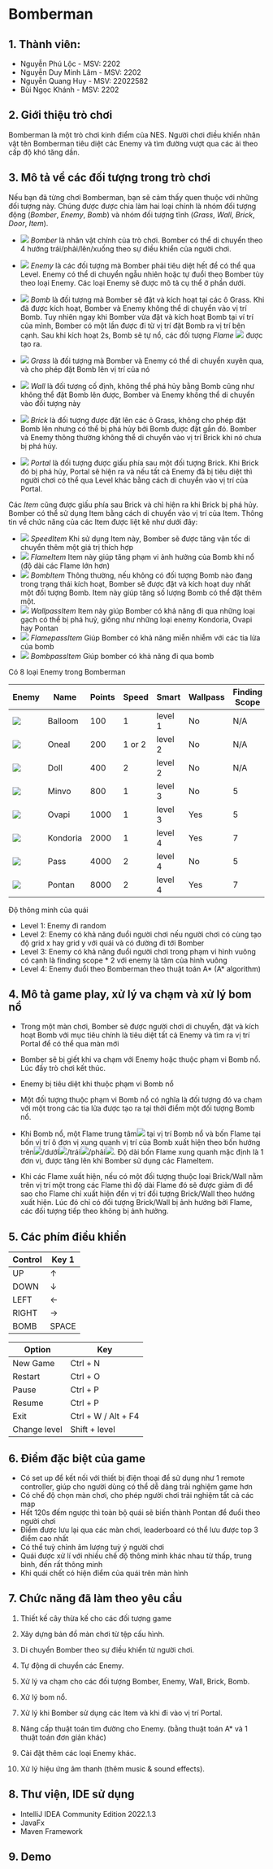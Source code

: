 # Bomberman
## 1. Thành viên: 
 - Nguyễn Phú Lộc - MSV: 2202
 - Nguyễn Duy Minh Lâm - MSV: 2202
 - Nguyễn Quang Huy - MSV: 22022582
 - Bùi Ngọc Khánh - MSV: 2202 

## 2. Giới thiệu trò chơi
 Bomberman là một trò chơi kinh điểm của NES. Người chơi điều khiển nhân vật tên Bomberman tiêu diệt các Enemy và tìm đường vượt qua các ải theo cấp độ khó tăng dần.
## 3. Mô tả về các đối tượng trong trò chơi
Nếu bạn đã từng chơi Bomberman, bạn sẽ cảm thấy quen thuộc với những đối tượng này. Chúng được được chia làm hai loại chính là nhóm đối tượng động (*Bomber*, *Enemy*, *Bomb*) và nhóm đối tượng tĩnh (*Grass*, *Wall*, *Brick*, *Door*, *Item*).
- ![](res/sprites/player_down.png) *Bomber* là nhân vật chính của trò chơi. Bomber có thể di chuyển theo 4 hướng trái/phải/lên/xuống theo sự điều khiển của người chơi.
- ![](res/sprites/balloom_left1.png) *Enemy* là các đối tượng mà Bomber phải tiêu diệt hết để có thể qua Level. Enemy có thể di chuyển ngẫu nhiên hoặc tự đuổi theo Bomber tùy theo loại Enemy. Các loại Enemy sẽ được mô tả cụ thể ở phần dưới.
- ![](res/sprites/bomb.png) *Bomb* là đối tượng mà Bomber sẽ đặt và kích hoạt tại các ô Grass. Khi đã được kích hoạt, Bomber và Enemy không thể di chuyển vào vị trí Bomb. Tuy nhiên ngay khi Bomber vừa đặt và kích hoạt Bomb tại ví trí của mình, Bomber có một lần được đi từ vị trí đặt Bomb ra vị trí bên cạnh. Sau khi kích hoạt 2s, Bomb sẽ tự nổ, các đối tượng *Flame* ![](res/sprites/explosion_horizontal.png) được tạo ra.


- ![](res/sprites/grass.png) *Grass* là đối tượng mà Bomber và Enemy có thể di chuyển xuyên qua, và cho phép đặt Bomb lên vị trí của nó
- ![](res/sprites/wall.png) *Wall* là đối tượng cố định, không thể phá hủy bằng Bomb cũng như không thể đặt Bomb lên được, Bomber và Enemy không thể di chuyển vào đối tượng này
- ![](res/sprites/brick.png) *Brick* là đối tượng được đặt lên các ô Grass, không cho phép đặt Bomb lên nhưng có thể bị phá hủy bởi Bomb được đặt gần đó. Bomber và Enemy thông thường không thể di chuyển vào vị trí Brick khi nó chưa bị phá hủy.


- ![](res/sprites/portal.png) *Portal* là đối tượng được giấu phía sau một đối tượng Brick. Khi Brick đó bị phá hủy, Portal sẽ hiện ra và nếu tất cả Enemy đã bị tiêu diệt thì người chơi có thể qua Level khác bằng cách di chuyển vào vị trí của Portal.

Các *Item* cũng được giấu phía sau Brick và chỉ hiện ra khi Brick bị phá hủy. Bomber có thể sử dụng Item bằng cách di chuyển vào vị trí của Item. Thông tin về chức năng của các Item được liệt kê như dưới đây:
- ![](res/sprites/powerup_speed.png) *SpeedItem* Khi sử dụng Item này, Bomber sẽ được tăng vận tốc di chuyển thêm một giá trị thích hợp
- ![](res/sprites/powerup_flames.png) *FlameItem* Item này giúp tăng phạm vi ảnh hưởng của Bomb khi nổ (độ dài các Flame lớn hơn)
- ![](res/sprites/powerup_bombs.png) *BombItem* Thông thường, nếu không có đối tượng Bomb nào đang trong trạng thái kích hoạt, Bomber sẽ được đặt và kích hoạt duy nhất một đối tượng Bomb. Item này giúp tăng số lượng Bomb có thể đặt thêm một.
- ![](res/sprites/powerup_wallpass.png) *WallpassItem* Item này giúp Bomber có khả năng đi qua những loại gạch có thể bị phá huỷ, giống như những loại enemy Kondoria, Ovapi hay Pontan 
- ![](res/sprites/powerup_flamepass.png) *FlamepassItem* Giúp Bomber có khả năng miễn nhiễm với các tia lửa của bomb 
- ![](res/sprites/powerup_bombpass.png) *BombpassItem* Giúp bomber có khả năng đi qua bomb

Có 8 loại Enemy trong Bomberman

| Enemy                               | Name     | Points | Speed  | Smart   | Wallpass | Finding Scope |
|-------------------------------------|----------|--------|--------|---------|----------|---------------|
| ![](res/sprites/balloom_left1.png)  | Balloom  | 100    | 1      | level 1 | No       | N/A           |
| ![](res/sprites/oneal_left1.png)    | Oneal    | 200    | 1 or 2 | level 2 | No       | N/A           |
| ![](res/sprites/doll_left1.png)     | Doll     | 400    | 2      | level 2 | No       | N/A           |
| ![](res/sprites/minvo_left1.png)    | Minvo    | 800    | 1      | level 3 | No       | 5             |
| ![](res/sprites/ovapi.png)          | Ovapi    | 1000   | 1      | level 3 | Yes      | 5             |
| ![](res/sprites/kondoria_left1.png) | Kondoria | 2000   | 1      | level 4 | Yes      | 7             |
| ![](res/sprites/pass.png)           | Pass     | 4000   | 2      | level 4 | No       | 5             |
| ![](res/sprites/pontan.png)         | Pontan   | 8000   | 2      | level 4 | Yes      | 7 |

Độ thông minh của quái
- Level 1: Enemy đi random 
- Level 2: Enemy có khả năng đuổi người chơi nếu người chơi có cùng tạo độ grid x hay grid y với quái và có đường đi tới Bomber
- Level 3: Enemy có khả năng đuổi người chơi trong phạm vi hình vuông có cạnh là finding scope * 2 với enemy là tâm của hình vuông
- Level 4: Enemy đuổi theo Bomberman theo thuật toán A* (A* algorithm)

## 4. Mô tả game play, xử lý va chạm và xử lý bom nổ
- Trong một màn chơi, Bomber sẽ được người chơi di chuyển, đặt và kích hoạt Bomb với mục tiêu chính là tiêu diệt tất cả Enemy và tìm ra vị trí Portal để có thể qua màn mới
- Bomber sẽ bị giết khi va chạm với Enemy hoặc thuộc phạm vi Bomb nổ. Lúc đấy trò chơi kết thúc.
- Enemy bị tiêu diệt khi thuộc phạm vi Bomb nổ
- Một đối tượng thuộc phạm vi Bomb nổ có nghĩa là đối tượng đó va chạm với một trong các tia lửa được tạo ra tại thời điểm một đối tượng Bomb nổ.

- Khi Bomb nổ, một Flame trung tâm![](res/sprites/bomb_exploded.png) tại vị trí Bomb nổ và bốn Flame tại bốn vị trí ô đơn vị xung quanh vị trí của Bomb xuất hiện theo bốn hướng trên![](res/sprites/explosion_vertical.png)/dưới![](res/sprites/explosion_vertical.png)/trái![](res/sprites/explosion_horizontal.png)/phải![](res/sprites/explosion_horizontal.png). Độ dài bốn Flame xung quanh mặc định là 1 đơn vị, được tăng lên khi Bomber sử dụng các FlameItem.
- Khi các Flame xuất hiện, nếu có một đối tượng thuộc loại Brick/Wall nằm trên vị trí một trong các Flame thì độ dài Flame đó sẽ được giảm đi để sao cho Flame chỉ xuất hiện đến vị trí đối tượng Brick/Wall theo hướng xuất hiện. Lúc đó chỉ có đối tượng Brick/Wall bị ảnh hưởng bởi Flame, các đối tượng tiếp theo không bị ảnh hưởng. 

## 5. Các phím điều khiển

| Control | Key 1 |
|---------|-------|
| UP      | ↑     | 
| DOWN    |  ↓    | 
| LEFT    |  ←    |
| RIGHT   |  →    | 
| BOMB    | SPACE | 

| Option       | Key                 |
|--------------|---------------------|
| New Game     | Ctrl + N            |
| Restart      | Ctrl + O            |
| Pause        | Ctrl + P            |
| Resume       | Ctrl + P            |
| Exit         | Ctrl + W / Alt + F4 |
| Change level | Shift + level       |

## 6. Điểm đặc biệt của game
- Có set up để kết nối với thiết bị điện thoại để sử dụng như 1 remote controller, giúp cho người dùng có thể dễ dàng trải nghiệm game hơn
- Có chế độ chọn màn chơi, cho phép người chơi trải nghiệm tất cả các map 
- Hết 120s đếm ngược thì toàn bộ quái sẽ biến thành Pontan để đuổi theo người chơi
- Điểm được lưu lại qua các màn chơi, leaderboard có thể lưu được top 3 điểm cao nhất
- Có thể tuỳ chỉnh âm lượng tuỳ ý người chơi
- Quái được xử lí với nhiều chế độ thông minh khác nhau từ thấp, trung bình, đến rất thông minh
- Khi quái chết có hiện điểm của quái trên màn hình

## 7. Chức năng đã làm theo yêu cầu
1. Thiết kế cây thừa kế cho các đối tượng game
2. Xây dựng bản đồ màn chơi từ tệp cấu hình.
3. Di chuyển Bomber theo sự điều khiển từ người chơi.
4. Tự động di chuyển các Enemy.
5. Xử lý va chạm cho các đối tượng Bomber, Enemy, Wall, Brick, Bomb.
6. Xử lý bom nổ.
7. Xử lý khi Bomber sử dụng các Item và khi đi vào vị trí Portal.

8. Nâng cấp thuật toán tìm đường cho Enemy. (bằng thuật toán A* và 1 thuật toán đơn giản khác)
9. Cài đặt thêm các loại Enemy khác.
10. Xử lý hiệu ứng âm thanh (thêm music & sound effects).

## 8. Thư viện, IDE sử dụng

- IntelliJ IDEA Community Edition 2022.1.3
- JavaFx
- Maven Framework

## 9. Demo

